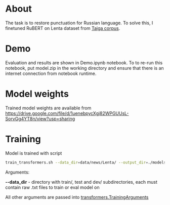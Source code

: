 # About

The task is to restore punctuation for Russian language. To solve this, I finetuned RuBERT on Lenta dataset from [Taiga corpus](https://tatianashavrina.github.io/taiga_site/).

# Demo

Evaluation and results are shown in Demo.ipynb notebook. To to re-run this notebook, put model.zip in the working directory 
and ensure that there is an internet connection from notebook runtime.

# Model weights

Trained model weights are available from https://drive.google.com/file/d/1uenebpycXgj82WPGUUsL-SorvGg4YT8n/view?usp=sharing

# Training

Model is trained with script

```bash
train_transformers.sh --data_dir=data/news/Lenta/ --output_dir=./models/Lenta_10epochs --num_train_epochs=10 --learning_rate=3e-5
```

Arguments:

**--data_dir** - directory with train/, test and dev/ subdirectories, each must contain raw .txt files to train or eval model on

All other arguments are passed into [transformers.TrainingArguments](https://github.com/huggingface/transformers/blob/master/src/transformers/training_args.py#L33)
